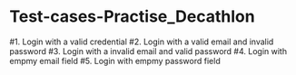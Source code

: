 # Test-cases-Practise_Decathlon
#1. Login with a valid credential
#2. Login with a valid email and invalid password
#3. Login with a invalid email and valid password
#4. Login with empmy email field 
#5. Login with empmy password field 
